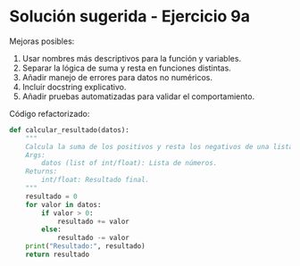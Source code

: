 # Solución sugerida - Ejercicio 9a

Mejoras posibles:

1. Usar nombres más descriptivos para la función y variables.
2. Separar la lógica de suma y resta en funciones distintas.
3. Añadir manejo de errores para datos no numéricos.
4. Incluir docstring explicativo.
5. Añadir pruebas automatizadas para validar el comportamiento.

Código refactorizado:

```python
def calcular_resultado(datos):
    """
    Calcula la suma de los positivos y resta los negativos de una lista de números.
    Args:
        datos (list of int/float): Lista de números.
    Returns:
        int/float: Resultado final.
    """
    resultado = 0
    for valor in datos:
        if valor > 0:
            resultado += valor
        else:
            resultado -= valor
    print("Resultado:", resultado)
    return resultado
```
